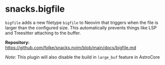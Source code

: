 # snacks.bigfile

`bigfile` adds a new filetype `bigfile` to Neovim that triggers when the file is
larger than the configured size. This automatically prevents things like LSP
and Treesitter attaching to the buffer.

**Repository:** <https://github.com/folke/snacks.nvim/blob/main/docs/bigfile.md>

_Note_: This plugin will also disable the build in `large_buf` feature in AstroCore
